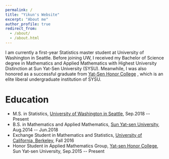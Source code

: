 ```yaml
---
permalink: /
title: "Yikun's Website"
excerpt: "About me"
author_profile: true
redirect_from: 
  - /about/
  - /about.html
---
```



I am currently a first-year Statistics master student at University of Washington in Seattle. Before joining UW, I received my Bachelor of Science degree in Mathematics and Applied Mathematics with Highest University Distinction at Sun Yat-Sen University (SYSU). Meanwhile, I was also honored as a successful graduate from [Yat-Sen Honor College](http://yss.sysu.edu.cn/EnVersion/Index.aspx) , which is an elite liberal undergraduate institution of SYSU. 

Education
======
* M.S. in Statistics, [University of Washington in Seattle](http://www.washington.edu/), Sep.2018 -- Present
* B.S. in Mathematics and Applied Mathematics, [Sun Yat-sen University](http://www.sysu.edu.cn/2012/en/index.htm), Aug.2014 -- Jun.2018
* Exchange Student in Mathematics and Statistics, [University of California, Berkeley](http://www.berkeley.edu/), Fall 2016
* Honor Student in Applied Mathematics Group, [Yat-sen Honor College](http://yss.sysu.edu.cn/EnVersion/Index.aspx), Sun Yat-sen University, Sep.2015 -- Present





